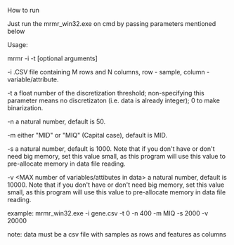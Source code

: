 How to run

Just run the mrmr_win32.exe on cmd by passing parameters mentioned below

Usage: 

mrmr -i <dataset> -t <threshold> [optional arguments]
	 
-i <dataset>    .CSV file containing M rows and N columns, row - sample, column - variable/attribute.

-t <threshold> a float number of the discretization threshold; non-specifying this parameter means no discretizaton (i.e. data is already integer); 0 to make binarization.

-n <number of features>   a natural number, default is 50.

-m <selection method>    either "MID" or "MIQ" (Capital case), default is MID.

-s <MAX number of samples>   a natural number, default is 1000. Note that if you don't have or don't need big memory, set this value small, as this program will use this value to pre-allocate memory in data file reading.

-v <MAX number of variables/attibutes in data>   a natural number, default is 10000. Note that if you don't have or don't need big memory, set this value small, as this program will use this value to pre-allocate memory in data file reading.

example: mrmr_win32.exe -i gene.csv -t 0 -n 400 -m MIQ -s 2000 -v 20000

note: data must be a csv file with samples as rows and features as columns

